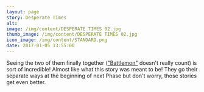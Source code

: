 ```yaml
---
layout: page
story: Desperate Times
alt:
image: /img/content/DESPERATE TIMES 02.jpg
thumb_image: /img/content/DESPERATE TIMES 02.jpg
icon_image: /img/content/STANDARD.png
date: 2017-01-05 13:55:00
---
```



Seeing the two of them finally together (["Battlemon"](/comics/battlemon-01/) doesn't really count) is sort of incredible! Almost like what this story was meant to be! They go their separate ways at the beginning of next Phase but don't worry, those stories get even better.